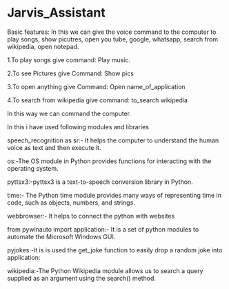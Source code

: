 # Jarvis_Assistant

Basic features:
In this we can give the voice command to the computer to play songs, show picutres, open you tube, google, whatsapp, search from wikipedia, open notepad.

1.To play songs give command: Play music.

2.To see Pictures give Command: Show pics

3.To open anything give Command: Open name_of_application

4.To search from wikipedia give command: to_search wikipedia

In this way we can command the computer.

In this i have used following modules and libraries

speech_recognition as sr:- It helps the computer to understand the human voice as text and then execute it.

os:-The OS module in Python provides functions for interacting with the operating system.

pyttsx3:-pyttsx3 is a text-to-speech conversion library in Python.

time:- The Python time module provides many ways of representing time in code, such as objects, numbers, and strings.

webbrowser:- It helps to connect the python with websites

from pywinauto import application:- It is a set of python modules to automate the Microsoft Windows GUI.

pyjokes:-It is is used the get_joke function to easily drop a random joke into application:

wikipedia:-The Python Wikipedia module allows us to search a query supplied as an argument using the search() method.

